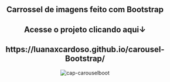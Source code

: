 <div align="center">
<h2>Carrossel de imagens feito com Bootstrap</h2>
<h2>Acesse o projeto clicando aqui↓ </h2>
<h2>https://luanaxcardoso.github.io/carousel-Bootstrap/ </h2>

![cap-carouselboot](https://github.com/luanaxcardoso/carousel-Bootstrap/assets/112970416/a7e0e8df-d0c2-4035-b905-14dfbe368df1)

